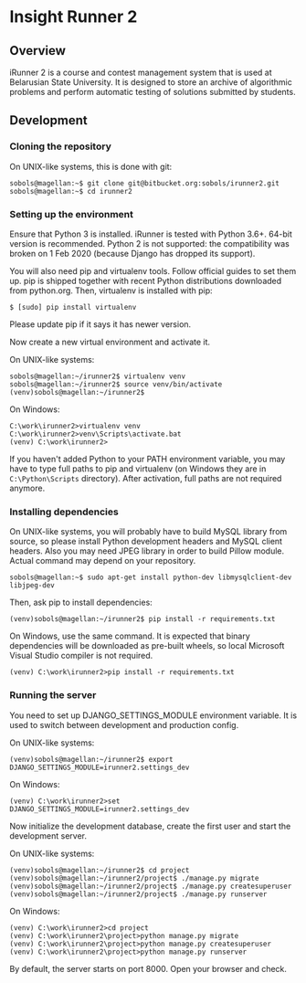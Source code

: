 # Insight Runner 2 #

## Overview ##

iRunner 2 is a course and contest management system that is used at Belarusian State University. It is designed to store an archive of algorithmic problems and perform automatic testing of solutions submitted by students.

## Development ##

### Cloning the repository ###

On UNIX-like systems, this is done with git:

    sobols@magellan:~$ git clone git@bitbucket.org:sobols/irunner2.git
    sobols@magellan:~$ cd irunner2

### Setting up the environment ###

Ensure that Python 3 is installed. iRunner is tested with Python 3.6+. 64-bit version is recommended. Python 2 is not supported: the compatibility was broken on 1 Feb 2020 (because Django has dropped its support).

You will also need pip and virtualenv tools. Follow official guides to set them up. pip is shipped together with recent Python distributions downloaded from python.org. Then, virtualenv is installed with pip:

    $ [sudo] pip install virtualenv

Please update pip if it says it has newer version.

Now create a new virtual environment and activate it.

On UNIX-like systems:

    sobols@magellan:~/irunner2$ virtualenv venv
    sobols@magellan:~/irunner2$ source venv/bin/activate
    (venv)sobols@magellan:~/irunner2$

On Windows:

    C:\work\irunner2>virtualenv venv
    C:\work\irunner2>venv\Scripts\activate.bat
    (venv) C:\work\irunner2>

If you haven't added Python to your PATH environment variable, you may have to type full paths to pip and virtualenv (on Windows they are in `C:\Python\Scripts` directory). After activation, full paths are not required anymore.

### Installing dependencies ###

On UNIX-like systems, you will probably have to build MySQL library from source, so please install Python development headers and MySQL client headers. Also you may need JPEG library in order to build Pillow module. Actual command may depend on your repository.

    sobols@magellan:~$ sudo apt-get install python-dev libmysqlclient-dev libjpeg-dev

Then, ask pip to install dependencies:

    (venv)sobols@magellan:~/irunner2$ pip install -r requirements.txt

On Windows, use the same command. It is expected that binary dependencies will be downloaded as pre-built wheels, so local Microsoft Visual Studio compiler is not required.

    (venv) C:\work\irunner2>pip install -r requirements.txt

### Running the server ###

You need to set up DJANGO_SETTINGS_MODULE environment variable. It is used to switch between development and production config.

On UNIX-like systems:

    (venv)sobols@magellan:~/irunner2$ export DJANGO_SETTINGS_MODULE=irunner2.settings_dev

On Windows:

    (venv) C:\work\irunner2>set DJANGO_SETTINGS_MODULE=irunner2.settings_dev

Now initialize the development database, create the first user and start the development server.

On UNIX-like systems:

    (venv)sobols@magellan:~/irunner2$ cd project
    (venv)sobols@magellan:~/irunner2/project$ ./manage.py migrate
    (venv)sobols@magellan:~/irunner2/project$ ./manage.py createsuperuser
    (venv)sobols@magellan:~/irunner2/project$ ./manage.py runserver

On Windows:

    (venv) C:\work\irunner2>cd project
    (venv) C:\work\irunner2\project>python manage.py migrate
    (venv) C:\work\irunner2\project>python manage.py createsuperuser
    (venv) C:\work\irunner2\project>python manage.py runserver

By default, the server starts on port 8000. Open your browser and check.
